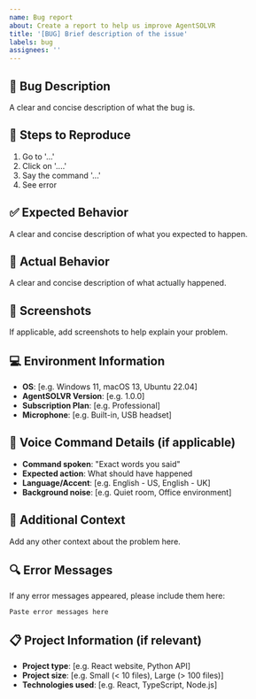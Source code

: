 ```yaml
---
name: Bug report
about: Create a report to help us improve AgentSOLVR
title: '[BUG] Brief description of the issue'
labels: bug
assignees: ''
---
```


## 🐛 Bug Description
A clear and concise description of what the bug is.

## 🔄 Steps to Reproduce
1. Go to '...'
2. Click on '....'
3. Say the command '...'
4. See error

## ✅ Expected Behavior
A clear and concise description of what you expected to happen.

## 🚫 Actual Behavior
A clear and concise description of what actually happened.

## 📸 Screenshots
If applicable, add screenshots to help explain your problem.

## 💻 Environment Information
- **OS**: [e.g. Windows 11, macOS 13, Ubuntu 22.04]
- **AgentSOLVR Version**: [e.g. 1.0.0]
- **Subscription Plan**: [e.g. Professional]
- **Microphone**: [e.g. Built-in, USB headset]

## 🎤 Voice Command Details (if applicable)
- **Command spoken**: "Exact words you said"
- **Expected action**: What should have happened
- **Language/Accent**: [e.g. English - US, English - UK]
- **Background noise**: [e.g. Quiet room, Office environment]

## 📝 Additional Context
Add any other context about the problem here.

## 🔍 Error Messages
If any error messages appeared, please include them here:
```
Paste error messages here
```

## 📋 Project Information (if relevant)
- **Project type**: [e.g. React website, Python API]
- **Project size**: [e.g. Small (< 10 files), Large (> 100 files)]
- **Technologies used**: [e.g. React, TypeScript, Node.js]